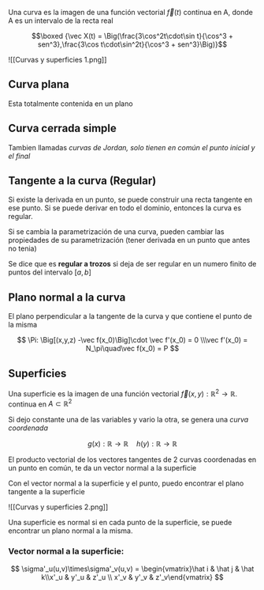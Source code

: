 Una curva es la imagen de una función vectorial $\vec f(t)$ continua en A, donde A es un intervalo de la recta real

$$\boxed {\vec X(t) = \Big(\frac{3\cos^2t\cdot\sin t}{\cos^3 + sen^3},\frac{3\cos t\cdot\sin^2t}{\cos^3 + sen^3}\Big)}$$

![[Curvas y superficies 1.png]]

## Curva plana

Esta totalmente contenida en un plano

## Curva cerrada simple

Tambien llamadas *curvas de Jordan, solo tienen en común el punto inicial y el final*

## Tangente a la curva (Regular)

Si existe la derivada en un punto, se puede construir una recta tangente en ese punto. Si se puede derivar en todo el dominio, entonces la curva es regular.

Si se cambia la parametrización de una curva, pueden cambiar las propiedades de su parametrización (tener derivada en un punto que antes no tenia)

Se dice que es **regular a trozos** si deja de ser regular en un numero finito de puntos del intervalo $[a,b]$

## Plano normal a la curva

El plano perpendicular a la tangente de la curva y que contiene el punto de la misma

$$
\Pi: \Big[(x,y,z) -\vec f(x_0)\Big]\cdot \vec f'(x_0) = 0 \\\vec f'(x_0) = N_\pi\quad\vec f(x_0) = P
$$

## Superficies

Una superficie es la imagen de una función vectorial $\vec f(x,y):\mathbb{R}^2 \to \mathbb{R}$. continua en $A \subset \mathbb{R}^2$

Si dejo constante una de las variables y vario la otra, se genera una *curva coordenada*

$$
g(x):\mathbb{R} \to \mathbb{R} \quad h(y):\mathbb{R} \to \mathbb{R} 
$$

El producto vectorial de los vectores tangentes de 2 curvas coordenadas en un punto en común, te da un vector normal a la superficie

Con el vector normal a la superficie y el punto, puedo encontrar el plano tangente a la superficie

![[Curvas y superficies 2.png]]

Una superficie es normal si en cada punto de la superficie, se puede encontrar un plano normal a la misma.

### Vector normal a la superficie:

$$
\sigma'_u(u,v)\times\sigma'_v(u,v) = \begin{vmatrix}\hat i & \hat j & \hat k\\x'_u & y'_u & z'_u \\ x'_v & y'_v & z'_v\end{vmatrix}
$$
